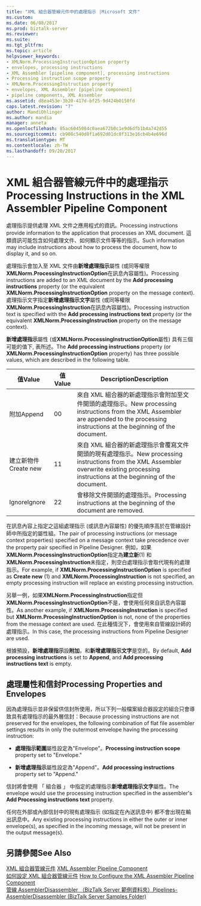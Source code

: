 ```yaml
---
title: "XML 組合器管線元件中的處理指示 |Microsoft 文件"
ms.custom: 
ms.date: 06/08/2017
ms.prod: biztalk-server
ms.reviewer: 
ms.suite: 
ms.tgt_pltfrm: 
ms.topic: article
helpviewer_keywords:
- XMLNorm.ProcessingInstructionOption property
- envelopes, processing instructions
- XML Assembler [pipeline component], processing instructions
- Processing instruction scope property
- XMLNorm.ProcessingInstruction property
- envelopes, XML Assembler [pipeline component]
- pipeline components, XML Assembler
ms.assetid: d8ea453e-3b20-417d-bf25-9d424b0150fd
caps.latest.revision: "7"
author: MandiOhlinger
ms.author: mandia
manager: anneta
ms.openlocfilehash: 85ac6045084c0aea672b0c1e9d6dfb1b4a742d55
ms.sourcegitcommit: cb908c540d8f1a692d01dc8f313e16cb4b4e696d
ms.translationtype: MT
ms.contentlocale: zh-TW
ms.lasthandoff: 09/20/2017
---
```

# <a name="processing-instructions-in-the-xml-assembler-pipeline-component"></a><span data-ttu-id="eed27-102">XML 組合器管線元件中的處理指示</span><span class="sxs-lookup"><span data-stu-id="eed27-102">Processing Instructions in the XML Assembler Pipeline Component</span></span>
<span data-ttu-id="eed27-103">處理指示提供處理 XML 文件之應用程式的資訊。</span><span class="sxs-lookup"><span data-stu-id="eed27-103">Processing instructions provide information to the application that processes an XML document.</span></span> <span data-ttu-id="eed27-104">這類資訊可能包含如何處理文件、如何顯示文件等等的指示。</span><span class="sxs-lookup"><span data-stu-id="eed27-104">Such information may include instructions about how to process the document, how to display it, and so on.</span></span>  
  
 <span data-ttu-id="eed27-105">處理指示會加入至 XML 文件由**新增處理指示**屬性 (或同等權限**XMLNorm.ProcessingInstructionOption**在訊息內容屬性)。</span><span class="sxs-lookup"><span data-stu-id="eed27-105">Processing instructions are added to an XML document by the **Add processing instructions** property (or the equivalent **XMLNorm.ProcessingInstructionOption** property on the message context).</span></span> <span data-ttu-id="eed27-106">處理指示文字指定**新增處理指示文字**屬性 (或同等權限**XMLNorm.ProcessingInstruction**在訊息內容屬性)。</span><span class="sxs-lookup"><span data-stu-id="eed27-106">Processing instruction text is specified with the **Add processing instructions text** property (or the equivalent **XMLNorm.ProcessingInstruction** property on the message context).</span></span>  
  
 <span data-ttu-id="eed27-107">**新增處理指示**屬性 (或**XMLNorm.ProcessingInstructionOption**屬性) 具有三個可能的值下, 表所述。</span><span class="sxs-lookup"><span data-stu-id="eed27-107">The **Add processing instructions** property (or **XMLNorm.ProcessingInstructionOption** property) has three possible values, which are described in the following table.</span></span>  
  
|<span data-ttu-id="eed27-108">值</span><span class="sxs-lookup"><span data-stu-id="eed27-108">Value</span></span>|<span data-ttu-id="eed27-109">值</span><span class="sxs-lookup"><span data-stu-id="eed27-109">Value</span></span>|<span data-ttu-id="eed27-110">Description</span><span class="sxs-lookup"><span data-stu-id="eed27-110">Description</span></span>|  
|-----------|-----------|-----------------|  
|<span data-ttu-id="eed27-111">附加</span><span class="sxs-lookup"><span data-stu-id="eed27-111">Append</span></span>|<span data-ttu-id="eed27-112">0</span><span class="sxs-lookup"><span data-stu-id="eed27-112">0</span></span>|<span data-ttu-id="eed27-113">來自 XML 組合器的新處理指示會附加至文件開頭的處理指示。</span><span class="sxs-lookup"><span data-stu-id="eed27-113">New processing instructions from the XML Assembler are appended to the processing instructions at the beginning of the document.</span></span>|  
|<span data-ttu-id="eed27-114">建立新物件</span><span class="sxs-lookup"><span data-stu-id="eed27-114">Create new</span></span>|<span data-ttu-id="eed27-115">1</span><span class="sxs-lookup"><span data-stu-id="eed27-115">1</span></span>|<span data-ttu-id="eed27-116">來自 XML 組合器的新處理指示會覆寫文件開頭的現有處理指示。</span><span class="sxs-lookup"><span data-stu-id="eed27-116">New processing instructions from the XML Assembler overwrite existing processing instructions at the beginning of the document.</span></span>|  
|<span data-ttu-id="eed27-117">Ignore</span><span class="sxs-lookup"><span data-stu-id="eed27-117">Ignore</span></span>|<span data-ttu-id="eed27-118">2</span><span class="sxs-lookup"><span data-stu-id="eed27-118">2</span></span>|<span data-ttu-id="eed27-119">會移除文件開頭的處理指示。</span><span class="sxs-lookup"><span data-stu-id="eed27-119">Processing instructions at the beginning of the document are removed.</span></span>|  
  
 <span data-ttu-id="eed27-120">在訊息內容上指定之這組處理指示 (或訊息內容屬性) 的優先順序高於在管線設計師中所指定的屬性組。</span><span class="sxs-lookup"><span data-stu-id="eed27-120">The pair of processing instructions (or message context properties) specified on a message context take precedence over the property pair specified in Pipeline Designer.</span></span> <span data-ttu-id="eed27-121">例如，如果**XMLNorm.ProcessingInstructionOption**指定為**建立新**(1) 和**XMLNorm.ProcessingInstruction**未指定，則空白處理指示會取代現有的處理指示。</span><span class="sxs-lookup"><span data-stu-id="eed27-121">For example, if **XMLNorm.ProcessingInstructionOption** is specified as **Create new** (1) and **XMLNorm.ProcessingInstruction** is not specified, an empty processing instruction will replace an existing processing instruction.</span></span>  
  
 <span data-ttu-id="eed27-122">另舉一例，如果**XMLNorm.ProcessingInstruction**指定但**XMLNorm.ProcessingInstructionOption**不是，會使用任何來自訊息內容屬性。</span><span class="sxs-lookup"><span data-stu-id="eed27-122">As another example, if **XMLNorm.ProcessingInstruction** is specified but **XMLNorm.ProcessingInstructionOption** is not, none of the properties from the message context are used.</span></span> <span data-ttu-id="eed27-123">在此種情況下，會使用來自管線設計師的處理指示。</span><span class="sxs-lookup"><span data-stu-id="eed27-123">In this case, the processing instructions from Pipeline Designer are used.</span></span>  
  
 <span data-ttu-id="eed27-124">根據預設，**新增處理指示**設**附加**，和**新增處理指示文字**是空的。</span><span class="sxs-lookup"><span data-stu-id="eed27-124">By default, **Add processing instructions** is set to **Append**, and **Add processing instructions text** is empty.</span></span>  
  
## <a name="processing-properties-and-envelopes"></a><span data-ttu-id="eed27-125">處理屬性和信封</span><span class="sxs-lookup"><span data-stu-id="eed27-125">Processing Properties and Envelopes</span></span>  
 <span data-ttu-id="eed27-126">因為處理指示並非保留供信封所使用，所以下列一般檔案組合器設定的組合只會導致具有處理指示的最外層信封：</span><span class="sxs-lookup"><span data-stu-id="eed27-126">Because processing instructions are not preserved for the envelopes, the following combination of flat file assembler settings results in only the outermost envelope having the processing instruction:</span></span>  
  
-   <span data-ttu-id="eed27-127">**處理指示範圍**屬性設定為"Envelope"。</span><span class="sxs-lookup"><span data-stu-id="eed27-127">**Processing instruction scope** property set to "Envelope."</span></span>  
  
-   <span data-ttu-id="eed27-128">**新增處理指示**屬性設定為"Append"。</span><span class="sxs-lookup"><span data-stu-id="eed27-128">**Add processing instructions** property set to "Append."</span></span>  
  
 <span data-ttu-id="eed27-129">信封將會使用 「 組合器 」 中指定的處理指示**新增處理指示文字**屬性。</span><span class="sxs-lookup"><span data-stu-id="eed27-129">The envelope would use the processing instruction specified in the assembler's **Add Processing instructions text** property.</span></span>  
  
 <span data-ttu-id="eed27-130">任何在外部或內部信封中的現有處理指示 (如指定在內送訊息中) 都不會出現在輸出訊息中。</span><span class="sxs-lookup"><span data-stu-id="eed27-130">Any existing processing instructions in either the outer or inner envelope(s), as specified in the incoming message, will not be present in the output message(s).</span></span>  
  
## <a name="see-also"></a><span data-ttu-id="eed27-131">另請參閱</span><span class="sxs-lookup"><span data-stu-id="eed27-131">See Also</span></span>  
 <span data-ttu-id="eed27-132">[XML 組合器管線元件](../core/xml-assembler-pipeline-component.md) </span><span class="sxs-lookup"><span data-stu-id="eed27-132">[XML Assembler Pipeline Component](../core/xml-assembler-pipeline-component.md) </span></span>  
 <span data-ttu-id="eed27-133">[如何設定 XML 組合器管線元件](../core/how-to-configure-the-xml-assembler-pipeline-component.md) </span><span class="sxs-lookup"><span data-stu-id="eed27-133">[How to Configure the XML Assembler Pipeline Component](../core/how-to-configure-the-xml-assembler-pipeline-component.md) </span></span>  
 [<span data-ttu-id="eed27-134">管線 AssemblerDisassembler （BizTalk Server 範例資料夾）</span><span class="sxs-lookup"><span data-stu-id="eed27-134">Pipelines-AssemblerDisassembler (BizTalk Server Samples Folder)</span></span>](../core/pipelines-assemblerdisassembler-biztalk-server-samples-folder.md)
